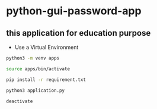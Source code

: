 # python-gui-password-app
## this application for education purpose
 * Use a Virtual Environment
```bash
python3 -m venv apps
```
```bash
source apps/bin/activate
```
```bash
pip install -r requirement.txt
```
```bash
python3 application.py
```




```bash
deactivate
```
